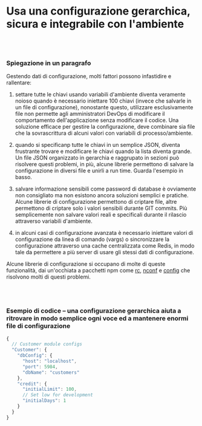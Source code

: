 # Usa una configurazione gerarchica, sicura e integrabile con l'ambiente

<br/><br/>

### Spiegazione in un paragrafo

Gestendo dati di configurazione, molti fattori possono infastidire e rallentare:

1. settare tutte le chiavi usando variabili d'ambiente diventa veramente noioso quando è necessario iniettare 100 chiavi (invece che salvarle in un file di configurazione), nonostante questo, utilizzare esclusivamente file non permette agli amministratori DevOps di modificare il comportamento dell'applicazione senza modificare il codice. Una soluzione efficace per gestire la configurazione, deve combinare sia file che la sovrascrittura di alcuni valori con variabili di processo/ambiente.

2. quando si specificanp tutte le chiavi in un semplice JSON, diventa frustrante trovare e modificare le chiavi quando la lista diventa grande. Un file JSON organizzato in gerarchia e raggrupato in sezioni può risolvere questi problemi, in più, alcune librerie permettono di salvare la configurazione in diversi file e unirli a run time. Guarda l'esempio in basso.

3. salvare informazione sensibili come password di database è ovviamente non consigliato ma non esistono ancora soluzioni semplici e pratiche. Alcune librerie di configurazione permettono di criptare file, altre permettono di criptare solo i valori sensibili durante GIT commits. Più semplicemente non salvare valori reali e specificali durante il rilascio attraverso variabili d'ambiente.

4. in alcuni casi di configurazione avanzata è necessario iniettare valori di configurazione da linea di comando (vargs) o sincronizzare la configurazione attraverso una cache centralizzata come Redis, in modo tale da permettere a più server di usare gli stessi dati di configurazione.

Alcune librerie di configurazione si occupano di molte di queste funzionalità, dai un'occhiata a pacchetti npm come [rc](https://www.npmjs.com/package/rc), [nconf](https://www.npmjs.com/package/nconf) e [config](https://www.npmjs.com/package/config) che risolvono molti di questi problemi.

<br/><br/>

### Esempio di codice – una configurazione gerarchica aiuta a ritrovare in modo semplice ogni voce ed a mantenere enormi file di configurazione

```js
{
  // Customer module configs 
  "Customer": {
    "dbConfig": {
      "host": "localhost",
      "port": 5984,
      "dbName": "customers"
    },
    "credit": {
      "initialLimit": 100,
      // Set low for development 
      "initialDays": 1
    }
  }
}
```

<br/><br/>

